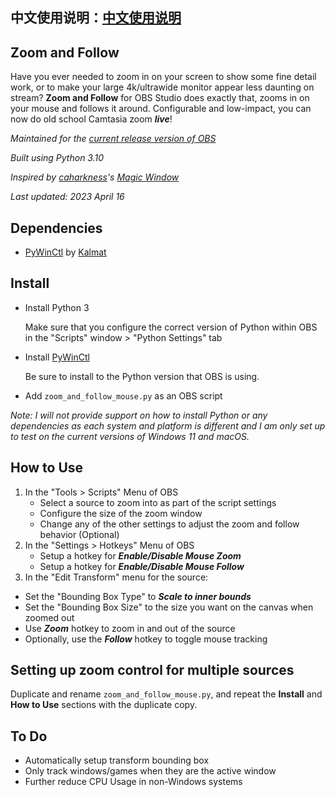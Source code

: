 中文使用说明：[中文使用说明](https://github.com/BNO1GLEAM/obs-zoom-and-follow-zh/blob/master/README-zh.md)
---------------
Zoom and Follow
---------------
Have you ever needed to zoom in on your screen to show some fine detail work, or to make your large 4k/ultrawide monitor appear less daunting on stream? **Zoom and Follow** for OBS Studio does exactly that, zooms in on your mouse and follows it around. Configurable and low-impact, you can now do old school Camtasia zoom ***live***!

*Maintained for the [current release version of OBS](https://github.com/obsproject/obs-studio/releases/latest)*

*Built using Python 3.10*

*Inspired by [caharkness](https://obsproject.com/forum/members/caharkness.153928/)'s [Magic Window](https://obsproject.com/forum/threads/magic-window.107614/)*

*Last updated: 2023 April 16*

Dependencies
------------
- [PyWinCtl](https://github.com/Kalmat/PyWinCtl/) by [Kalmat](https://github.com/Kalmat)

Install
-------
- Install Python 3

  Make sure that you configure the correct version of Python within OBS in the "Scripts" window > "Python Settings" tab

- Install [PyWinCtl](https://github.com/Kalmat/PyWinCtl#install)

  Be sure to install to the Python version that OBS is using.

- Add `zoom_and_follow_mouse.py` as an OBS script

*Note: I will not provide support on how to install Python or any dependencies as each system and platform is different and I am only set up to test on the current versions of Windows 11 and macOS.*

How to Use
----------
1. In the "Tools > Scripts" Menu of OBS
   - Select a source to zoom into as part of the script settings
   - Configure the size of the zoom window
   - Change any of the other settings to adjust the zoom and follow behavior (Optional)
2. In the "Settings > Hotkeys" Menu of OBS
   - Setup a hotkey for ***Enable/Disable Mouse Zoom***
   - Setup a hotkey for ***Enable/Disable Mouse Follow***
3. In the "Edit Transform" menu for the source:
  - Set the "Bounding Box Type" to ***Scale to inner bounds***
  - Set the "Bounding Box Size" to the size you want on the canvas when zoomed out
- Use ***Zoom*** hotkey to zoom in and out of the source
- Optionally, use the ***Follow*** hotkey to toggle mouse tracking

Setting up zoom control for multiple sources
---
Duplicate and rename `zoom_and_follow_mouse.py`, and repeat the **Install** and **How to Use** sections with the duplicate copy.

To Do
-----
- Automatically setup transform bounding box
- Only track windows/games when they are the active window
- Further reduce CPU Usage in non-Windows systems
